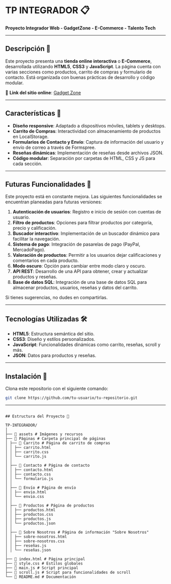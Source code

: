# TP INTEGRADOR 📋

**Proyecto Integrador Web - GadgetZone - E-Commerce - Talento Tech**

---

## Descripción 📄

Este proyecto presenta una **tienda online interactiva** o **E-Commerce**, desarrollada utilizando **HTML5**, **CSS3** y **JavaScript**. La página cuenta con varias secciones como productos, carrito de compras y formulario de contacto. Está organizada con buenas prácticas de desarrollo y código modular.

🔗 **Link del sitio online**: [Gadget Zone](https://gadget-zone.netlify.app/)

---

## Características 🌟

- **Diseño responsive**: Adaptado a dispositivos móviles, tablets y desktops.
- **Carrito de Compras**: Interactividad con almacenamiento de productos en LocalStorage.
- **Formularios de Contacto y Envío**: Captura de información del usuario y envío de correo a través de Formspree.
- **Reseñas dinámicas**: Implementación de reseñas desde archivos JSON.
- **Código modular**: Separación por carpetas de HTML, CSS y JS para cada sección.

---

## Futuras Funcionalidades 🚀

Este proyecto está en constante mejora. Las siguientes funcionalidades se encuentran planeadas para futuras versiones:

1. **Autenticación de usuarios**: Registro e inicio de sesión con cuentas de usuario.
2. **Filtro de productos**: Opciones para filtrar productos por categoría, precio y calificación.
3. **Buscador interactivo**: Implementación de un buscador dinámico para facilitar la navegación.
4. **Sistema de pago**: Integración de pasarelas de pago (PayPal, MercadoPago).
5. **Valoración de productos**: Permitir a los usuarios dejar calificaciones y comentarios en cada producto.
6. **Modo oscuro**: Opción para cambiar entre modo claro y oscuro.
7. **API REST**: Desarrollo de una API para obtener, crear y actualizar productos y reseñas.
8. **Base de datos SQL**: Integración de una base de datos SQL para almacenar productos, usuarios, reseñas y datos del carrito.

Si tienes sugerencias, no dudes en compartirlas.

---

## Tecnologías Utilizadas 🛠️

- **HTML5**: Estructura semántica del sitio.
- **CSS3**: Diseño y estilos personalizados.
- **JavaScript**: Funcionalidades dinámicas como carrito, reseñas, scroll y más.
- **JSON**: Datos para productos y reseñas.

---

## Instalación 🚀

Clona este repositorio con el siguiente comando:

```bash
git clone https://github.com/tu-usuario/tu-repositorio.git
```

---

```

## Estructura del Proyecto 📄

TP-INTEGRADOR/
│
├── 📁 assets # Imágenes y recursos
├── 📁 Páginas # Carpeta principal de páginas
│ ├── 📁 Carrito # Página de carrito de compras
│ │ ├── carrito.html
│ │ ├── carrito.css
│ │ └── carrito.js
│ │
│ ├── 📁 Contacto # Página de contacto
│ │ ├── contacto.html
│ │ ├── contacto.css
│ │ └── formulario.js
│ │
│ ├── 📁 Envío # Página de envío
│ │ ├── envio.html
│ │ └── envio.css
│ │
│ ├── 📁 Productos # Página de productos
│ │ ├── productos.html
│ │ ├── productos.css
│ │ ├── productos.js
│ │ └── productos.json
│ │
│ ├── 📁 Sobre Nosotros # Página de información "Sobre Nosotros"
│ │ ├── sobre-nosotros.html
│ │ ├── sobre-nosotros.css
│ │ ├── reseñas.js
│ │ └── reseñas.json
│
├── 📄 index.html # Página principal
├── 📄 style.css # Estilos globales
├── 📄 main.js # Script principal
├── 📄 scroll.js # Script para funcionalidades de scroll
└── 📄 README.md # Documentación

```
